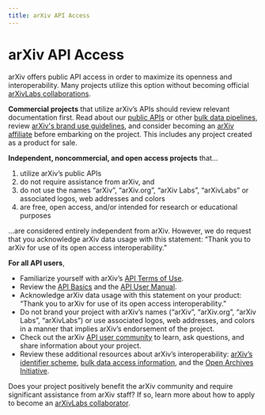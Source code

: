 ```yaml
---
title: arXiv API Access
---
```


# arXiv API Access

arXiv offers public API access in order to maximize its openness and interoperability. Many projects utilize this option without becoming official [arXivLabs collaborations](https://labs.arxiv.org).

**Commercial projects** that utilize arXiv’s APIs should review relevant documentation first. Read about our [public APIs](basics.md) or other [bulk data pipelines](../../help/bulk_data.md), review [arXiv's brand use guidelines](../../brand/index.md), and consider becoming an [arXiv affiliate](../../about/funding.md) before embarking on the project. This includes any project created as a product for sale.

**Independent, noncommercial, and open access projects** that…

1. utilize arXiv’s public APIs
2. do not require assistance from arXiv, and
3. do not use the names “arXiv”, “arXiv.org”, “arXiv Labs”, “arXivLabs” or associated logos, web addresses and colors
4. are free, open access, and/or intended for research or educational purposes

...are considered entirely independent from arXiv. However, we do request that you acknowledge arXiv data usage with this statement: “Thank you to arXiv for use of its open access interoperability.”

**For all API users**,

- Familiarize yourself with arXiv’s [API Terms of Use](tou.md).
- Review the [API Basics](basics.md) and the [API User Manual](user-manual.md).
- Acknowledge arXiv data usage with this statement on your product: “Thank you to arXiv for use of its open access interoperability.”
- Do not brand your project with arXiv’s names (“arXiv”, “arXiv.org”, “arXiv Labs”, “arXivLabs”) or use associated logos, web addresses, and colors in a manner that implies arXiv’s endorsement of the project.
- Check out the arXiv [API user community](basics.md#community) to learn, ask questions, and share information about your project.
- Review these additional resources about arXiv’s interoperability: [arXiv’s identifier scheme](../../help/arxiv_identifier_for_services.md), [bulk data access information](../../help/bulk_data.md), and the [Open Archives Initiative](../../help/oa/index.md).

Does your project positively benefit the arXiv community and require significant assistance from arXiv staff? If so, learn more about how to apply to become an [arXivLabs collaborator](https://labs.arxiv.org).
